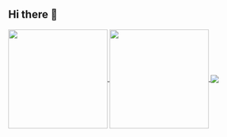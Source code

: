 ## Hi there 👋

<a href="https://github.com/ricepunk">
  <img height=200 align="center" src="https://github-readme-stats-seven-phi-76.vercel.app/api?username=ricepunk&show_icons=true&bg_color=00000000" />
  <img height=200 align="center" src="https://github-readme-streak-stats.herokuapp.com?user=ricepunk&theme=github-dark-blue&date_format=j%2Fn%5B%2FY%5D&background=00000000" />
  <img align="center" src="https://github-readme-activity-graph.vercel.app/graph?username=ricepunk&theme=github" />
</a>


